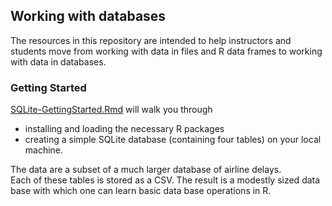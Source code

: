 ## Working with databases

The resources in this repository are intended to help instructors and students move from working with data in files and R data frames to working with data in databases.

### Getting Started

[SQLite-GettingStarted.Rmd](SQLite-GettingStarted.Rmd) will walk you through 

 * installing and loading the necessary R packages
 * creating  a simple SQLite database (containing four tables) on your local machine.  
 
The data are a subset of a much larger database of airline delays.  
Each of these tables is stored as a CSV.  The result is a modestly sized data base
with which one can learn basic data base operations in R.

